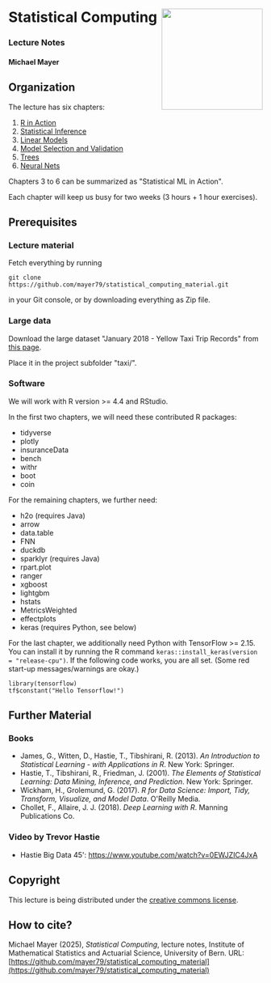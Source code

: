# Statistical Computing <img src='figs/logo.png' align="right" height="200" /></a>

### Lecture Notes

#### Michael Mayer

## Organization

The lecture has six chapters: 

1. [R in Action](https://mayer79.github.io/statistical_computing_material/1_R_in_Action.html)
2. [Statistical Inference](https://mayer79.github.io/statistical_computing_material/2_Statistical_Inference.html)
3. [Linear Models](https://mayer79.github.io/statistical_computing_material/3_Linear_Models.html)
4. [Model Selection and Validation](https://mayer79.github.io/statistical_computing_material/4_Model_Selection_and_Validation.html)
5. [Trees](https://mayer79.github.io/statistical_computing_material/5_Trees.html)
6. [Neural Nets](https://mayer79.github.io/statistical_computing_material/6_Neural_Nets.html)

Chapters 3 to 6 can be summarized as "Statistical ML in Action". 

Each chapter will keep us busy for two weeks (3 hours + 1 hour exercises).
   
## Prerequisites

### Lecture material

Fetch everything by running

```
git clone https://github.com/mayer79/statistical_computing_material.git
```

in your Git console, or by downloading everything as Zip file.

### Large data

Download the large dataset "January 2018 - Yellow Taxi Trip Records" from [this page](https://www1.nyc.gov/site/tlc/about/tlc-trip-record-data.page).

Place it in the project subfolder "taxi/".

### Software

We will work with R version >= 4.4 and RStudio. 

In the first two chapters, we will need these contributed R packages:

- tidyverse
- plotly
- insuranceData
- bench
- withr
- boot
- coin

For the remaining chapters, we further need:

- h2o (requires Java)
- arrow
- data.table
- FNN
- duckdb
- sparklyr (requires Java)
- rpart.plot
- ranger
- xgboost
- lightgbm
- hstats
- MetricsWeighted
- effectplots
- keras (requires Python, see below)

For the last chapter, we additionally need Python with TensorFlow >= 2.15. You can install it by running the R command `keras::install_keras(version = "release-cpu")`. If the following code works, you are all set. (Some red start-up messages/warnings are okay.)

```
library(tensorflow)
tf$constant("Hello Tensorflow!")
```

## Further Material

### Books

- James, G., Witten, D., Hastie, T., Tibshirani, R. (2013). *An Introduction to Statistical Learning - with Applications in R*. New York: Springer.
- Hastie, T., Tibshirani, R., Friedman, J. (2001). *The Elements of Statistical Learning: Data Mining, Inference, and Prediction*. New York: Springer.
- Wickham, H., Grolemund, G. (2017). *R for Data Science: Import, Tidy, Transform, Visualize, and Model Data*. O'Reilly Media.
- Chollet, F., Allaire, J. J. (2018). *Deep Learning with R*. Manning Publications Co.

### Video by Trevor Hastie

- Hastie Big Data 45': https://www.youtube.com/watch?v=0EWJZIC4JxA

## Copyright

This lecture is being distributed under the [creative commons license](https://creativecommons.org/licenses/by/2.0/).

## How to cite?

Michael Mayer (2025), *Statistical Computing*, lecture notes, Institute of Mathematical Statistics and Actuarial Science, University of Bern. URL:  [https://github.com/mayer79/statistical_computing_material](https://github.com/mayer79/statistical_computing_material)
